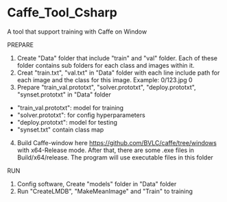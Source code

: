 # Caffe_Tool_Csharp
A tool that support training with Caffe on Window

PREPARE 
1. Create "Data" folder that include "train" and "val" folder. Each of these folder contains sub folders for each class and images within it.
2. Creat "train.txt", "val.txt" in "Data" folder with each line include path for each image and the class for this image. Example: 0/123.jpg 0
3. Prepare "train_val.prototxt", "solver.prototxt", "deploy.prototxt", "synset.prototxt" in "Data" folder 
  - "train_val.prototxt": model for training
  - "solver.prototxt": for config hyperparameters
  - "deploy.prototxt": model for testing
  - "synset.txt" contain class map 
4. Build Caffe-window here https://github.com/BVLC/caffe/tree/windows with x64-Release mode. After that, there are some .exe files in Build/x64/release. The program will use executable files in this folder

RUN
1. Config software, Create "models" folder in "Data" folder
2. Run "CreateLMDB", "MakeMeanImage" and "Train" to training
  
